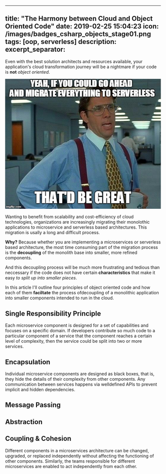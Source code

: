 
---
title:  "The Harmony between Cloud and Object Oriented Code"
date:   2019-02-25 15:04:23
icon: /images/badges_csharp_objects_stage01.png
tags: [oop, serverless]
description: 
excerpt_separator: 
---
Even with the best solution architects and resources available, your application's cloud transformation journey will be a nightmare if your code is **not** *object oriented*.
<!--more-->

![serverless_meme](/images/2u3jzm.jpg)

Wanting to benefit from scalability and cost-efficiency of cloud technologies, organizations are increasingly migrating their monolothic applications to microservice and serverless based architectures. This migration is usally a long and difficult process.

**Why?** Because whether you are implementing a microservices or serverless based architecture, the most time consuming part of the migration process is the **decoupling** of the monolith base into smaller, more refined components.

And this decoupling process will be much more frustrating and tedious than neccessary if the code does not have certain **characteristics** that make it easy *to split up into smaller pieces*. 

In this article I'll outline four principles of object oriented code and how each of them **faciltate** the process ofdecoupling of a monolithic application into smaller components intended to run in the cloud.

## Single Responsibility Principle

Each microservice component is designed for a set of capabilities and focuses on a specific domain. If developers contribute so much code to a particular component of a service that the component reaches a certain level of complexity, then the service could be split into two or more services.


## Encapsulation

Individual microservice components are designed as black boxes, that is, they hide the details of their complexity from other components. Any communication between services happens via welldefined APIs to prevent implicit and hidden dependencies.

## Message Passing
 
 

## Abstraction


## Coupling & Cohesion
Different components in a microservices architecture can be changed, upgraded, or replaced independently without affecting the functioning of other components. Similarly, the teams responsible for different microservices are enabled to act independently from each
other. 
